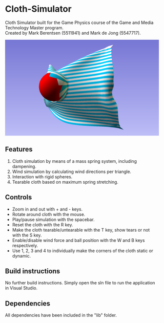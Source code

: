 # Cloth-Simulator
Cloth Simulator built for the Game Physics course of the Game and Media Technology Master program.  
Created by Mark Berentsen (5511941) and Mark de Jong (5547717).

![preview](preview.png)

## Features
1. Cloth simulation by means of a mass spring system, including dampening.
2. Wind simulation by calculating wind directions per triangle.
3. Interaction with rigid spheres.
4. Tearable cloth based on maximum spring stretching.

## Controls
- Zoom in and out with + and - keys.
- Rotate around cloth with the mouse.
- Play/pause simulation with the spacebar.
- Reset the cloth with the R key.
- Make the cloth tearable/untearable with the T key, show tears or not with the S key.
- Enable/disable wind force and ball position with the W and B keys respectively.
- Use 1, 2, 3 and 4 to individually make the corners of the cloth static or dynamic.

## Build instructions
No further build instructions. 
Simply open the sln file to run the application in Visual Studio.

## Dependencies
All dependencies have been included in the "lib" folder.
